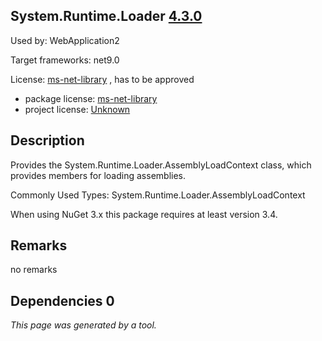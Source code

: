 System.Runtime.Loader [4.3.0](https://www.nuget.org/packages/System.Runtime.Loader/4.3.0)
--------------------

Used by: WebApplication2

Target frameworks: net9.0

License: [ms-net-library](../../../../licenses/ms-net-library) , has to be approved

- package license: [ms-net-library](http://go.microsoft.com/fwlink/?LinkId=329770) 
- project license: [Unknown](https://dot.net/) 

Description
-----------
Provides the System.Runtime.Loader.AssemblyLoadContext class, which provides members for loading assemblies.

Commonly Used Types:
System.Runtime.Loader.AssemblyLoadContext
 
When using NuGet 3.x this package requires at least version 3.4.

Remarks
-----------
no remarks


Dependencies 0
-----------


*This page was generated by a tool.*
